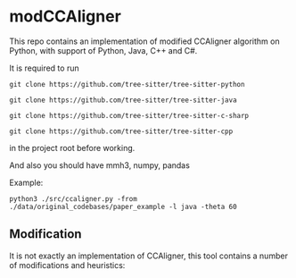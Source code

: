 # modCCAligner

This repo contains an implementation of modified CCAligner algorithm on Python, with support of Python, Java, C++ and C#.



It is required to run 

``git clone https://github.com/tree-sitter/tree-sitter-python``

``git clone https://github.com/tree-sitter/tree-sitter-java``

``git clone https://github.com/tree-sitter/tree-sitter-c-sharp``

``git clone https://github.com/tree-sitter/tree-sitter-cpp``

in the project root before working.

And also you should have mmh3, numpy, pandas


Example:

``python3 ./src/ccaligner.py -from ./data/original_codebases/paper_example -l java -theta 60``

## Modification

It is not exactly an implementation of CCAligner, this tool contains a number of modifications and heuristics:
